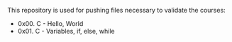 This repository is used for pushing files necessary to validate the courses:
- 0x00. C - Hello, World
- 0x01. C - Variables, if, else, while
